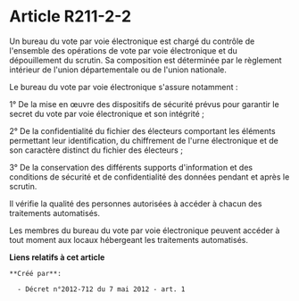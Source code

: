 # Article R211-2-2

Un bureau du vote par voie électronique est chargé du contrôle de l'ensemble des opérations de vote par voie électronique et
du dépouillement du scrutin. Sa composition est déterminée par le règlement intérieur de l'union départementale ou de l'union
nationale. 

Le bureau du vote par voie électronique s'assure notamment : 

1° De la mise en œuvre des dispositifs de sécurité prévus pour garantir le secret du vote par voie électronique et son
intégrité ; 

2° De la confidentialité du fichier des électeurs comportant les éléments permettant leur identification, du chiffrement de
l'urne électronique et de son caractère distinct du fichier des électeurs ; 

3° De la conservation des différents supports d'information et des conditions de sécurité et de confidentialité des données
pendant et après le scrutin. 

Il vérifie la qualité des personnes autorisées à accéder à chacun des traitements automatisés. 

Les membres du bureau du vote par voie électronique peuvent accéder à tout moment aux locaux hébergeant les traitements
automatisés.

**Liens relatifs à cet article**

	**Créé par**:

	  - Décret n°2012-712 du 7 mai 2012 - art. 1

